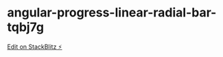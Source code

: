 # angular-progress-linear-radial-bar-tqbj7g

[Edit on StackBlitz ⚡️](https://stackblitz.com/edit/angular-progress-linear-radial-bar-tqbj7g)